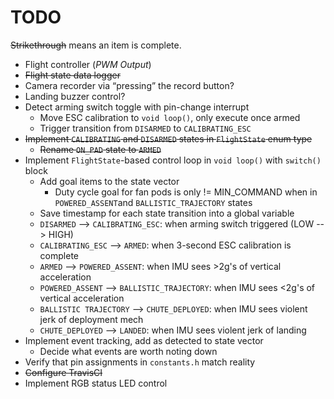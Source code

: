 # TODO

~~Strikethrough~~ means an item is complete.

- Flight controller (*PWM Output*)
- ~~Flight state data logger~~
- Camera recorder via “pressing” the record button?
- Landing buzzer control?
- Detect arming switch toggle with pin-change interrupt
  - Move ESC calibration to `void loop()`, only execute once armed
  - Trigger transition from `DISARMED` to `CALIBRATING_ESC`
- ~~Implement `CALIBRATING` and `DISARMED` states in `FlightState` enum type~~
  - ~~Rename `ON_PAD` state to `ARMED`~~
- Implement `FlightState`-based control loop in `void loop()` with `switch()` block
  - Add goal items to the state vector
    - Duty cycle goal for fan pods is only != MIN_COMMAND when in `POWERED_ASSENT`and `BALLISTIC_TRAJECTORY` states
  - Save timestamp for each state transition into a global variable
  - `DISARMED` --> `CALIBRATING_ESC`: when arming switch triggered (LOW --> HIGH)
  - `CALIBRATING_ESC` --> `ARMED`: when 3-second ESC calibration is complete
  - `ARMED` --> `POWERED_ASSENT`: when IMU sees >2g's of vertical acceleration
  - `POWERED_ASSENT` --> `BALLISTIC_TRAJECTORY`: when IMU sees <2g's of vertical acceleration
  - `BALLISTIC TRAJECTORY` --> `CHUTE_DEPLOYED`: when IMU sees violent jerk of deployment mech
  - `CHUTE_DEPLOYED` --> `LANDED`: when IMU sees violent jerk of landing
- Implement event tracking, add as detected to state vector
  - Decide what events are worth noting down
- Verify that pin assignments in `constants.h` match reality
- ~~Configure TravisCI~~
- Implement RGB status LED control
